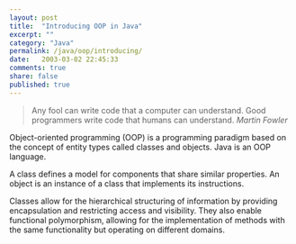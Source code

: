 ```yaml
---
layout: post
title:  "Introducing OOP in Java"
excerpt: ""
category: "Java"
permalink: /java/oop/introducing/
date:   2003-03-02 22:45:33
comments: true
share: false
published: true
--- 
```


> Any fool can write code that a computer can understand. Good programmers write code that humans can understand.
> <cite>Martin Fowler</cite>

Object-oriented programming (OOP) is a programming paradigm based on the concept of entity types called classes and objects. Java is an OOP language.

A class defines a model for components that share similar properties. An object is an instance of a class that implements its instructions.

Classes allow for the hierarchical structuring of information by providing encapsulation and restricting access and visibility. They also enable functional polymorphism, allowing for the implementation of methods with the same functionality but operating on different domains.